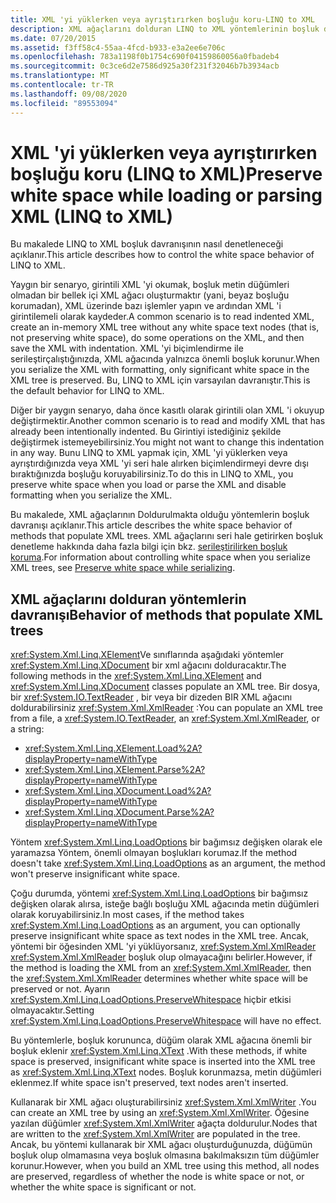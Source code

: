 ```yaml
---
title: XML 'yi yüklerken veya ayrıştırırken boşluğu koru-LINQ to XML
description: XML ağaçlarını dolduran LINQ to XML yöntemlerinin boşluk davranışını kontrol edebilirsiniz. Örneğin, bellek içi işleme için Girintiyi kaldırabilir veya olduğu gibi bırakabilirsiniz.
ms.date: 07/20/2015
ms.assetid: f3ff58c4-55aa-4fcd-b933-e3a2ee6e706c
ms.openlocfilehash: 783a1198f0b1754c690f04159860056a0fbadeb4
ms.sourcegitcommit: 0c3ce6d2e7586d925a30f231f32046b7b3934acb
ms.translationtype: MT
ms.contentlocale: tr-TR
ms.lasthandoff: 09/08/2020
ms.locfileid: "89553094"
---
```

# <a name="preserve-white-space-while-loading-or-parsing-xml-linq-to-xml"></a><span data-ttu-id="3949d-104">XML 'yi yüklerken veya ayrıştırırken boşluğu koru (LINQ to XML)</span><span class="sxs-lookup"><span data-stu-id="3949d-104">Preserve white space while loading or parsing XML (LINQ to XML)</span></span>

<span data-ttu-id="3949d-105">Bu makalede LINQ to XML boşluk davranışının nasıl denetleneceği açıklanır.</span><span class="sxs-lookup"><span data-stu-id="3949d-105">This article describes how to control the white space behavior of LINQ to XML.</span></span>

<span data-ttu-id="3949d-106">Yaygın bir senaryo, girintili XML 'yi okumak, boşluk metin düğümleri olmadan bir bellek içi XML ağacı oluşturmaktır (yani, beyaz boşluğu korumadan), XML üzerinde bazı işlemler yapın ve ardından XML 'i girintilemeli olarak kaydeder.</span><span class="sxs-lookup"><span data-stu-id="3949d-106">A common scenario is to read indented XML, create an in-memory XML tree without any white space text nodes (that is, not preserving white space), do some operations on the XML, and then save the XML with indentation.</span></span> <span data-ttu-id="3949d-107">XML 'yi biçimlendirme ile serileştirçalıştığınızda, XML ağacında yalnızca önemli boşluk korunur.</span><span class="sxs-lookup"><span data-stu-id="3949d-107">When you serialize the XML with formatting, only significant white space in the XML tree is preserved.</span></span> <span data-ttu-id="3949d-108">Bu, LINQ to XML için varsayılan davranıştır.</span><span class="sxs-lookup"><span data-stu-id="3949d-108">This is the default behavior for LINQ to XML.</span></span>

<span data-ttu-id="3949d-109">Diğer bir yaygın senaryo, daha önce kasıtlı olarak girintili olan XML 'i okuyup değiştirmektir.</span><span class="sxs-lookup"><span data-stu-id="3949d-109">Another common scenario is to read and modify XML that has already been intentionally indented.</span></span> <span data-ttu-id="3949d-110">Bu Girintiyi istediğiniz şekilde değiştirmek istemeyebilirsiniz.</span><span class="sxs-lookup"><span data-stu-id="3949d-110">You might not want to change this indentation in any way.</span></span> <span data-ttu-id="3949d-111">Bunu LINQ to XML yapmak için, XML 'yi yüklerken veya ayrıştırdığınızda veya XML 'yi seri hale alırken biçimlendirmeyi devre dışı bıraktığınızda boşluğu koruyabilirsiniz.</span><span class="sxs-lookup"><span data-stu-id="3949d-111">To do this in LINQ to XML, you preserve white space when you load or parse the XML and disable formatting when you serialize the XML.</span></span>

<span data-ttu-id="3949d-112">Bu makalede, XML ağaçlarının Doldurulmakta olduğu yöntemlerin boşluk davranışı açıklanır.</span><span class="sxs-lookup"><span data-stu-id="3949d-112">This article describes the white space behavior of methods that populate XML trees.</span></span> <span data-ttu-id="3949d-113">XML ağaçlarını seri hale getirirken boşluk denetleme hakkında daha fazla bilgi için bkz. [serileştirilirken boşluk koruma](preserve-white-space-serializing.md).</span><span class="sxs-lookup"><span data-stu-id="3949d-113">For information about controlling white space when you serialize XML trees, see [Preserve white space while serializing](preserve-white-space-serializing.md).</span></span>

## <a name="behavior-of-methods-that-populate-xml-trees"></a><span data-ttu-id="3949d-114">XML ağaçlarını dolduran yöntemlerin davranışı</span><span class="sxs-lookup"><span data-stu-id="3949d-114">Behavior of methods that populate XML trees</span></span>

<span data-ttu-id="3949d-115"><xref:System.Xml.Linq.XElement>Ve sınıflarında aşağıdaki yöntemler <xref:System.Xml.Linq.XDocument> bir xml ağacını dolduracaktır.</span><span class="sxs-lookup"><span data-stu-id="3949d-115">The following methods in the <xref:System.Xml.Linq.XElement> and <xref:System.Xml.Linq.XDocument> classes populate an XML tree.</span></span> <span data-ttu-id="3949d-116">Bir dosya, bir <xref:System.IO.TextReader> , bir veya bir dizeden BIR XML ağacını doldurabilirsiniz <xref:System.Xml.XmlReader> :</span><span class="sxs-lookup"><span data-stu-id="3949d-116">You can populate an XML tree from a file, a <xref:System.IO.TextReader>, an <xref:System.Xml.XmlReader>, or a string:</span></span>

- <xref:System.Xml.Linq.XElement.Load%2A?displayProperty=nameWithType>
- <xref:System.Xml.Linq.XElement.Parse%2A?displayProperty=nameWithType>
- <xref:System.Xml.Linq.XDocument.Load%2A?displayProperty=nameWithType>
- <xref:System.Xml.Linq.XDocument.Parse%2A?displayProperty=nameWithType>

<span data-ttu-id="3949d-117">Yöntem <xref:System.Xml.Linq.LoadOptions> bir bağımsız değişken olarak ele yaramazsa Yöntem, önemli olmayan boşlukları korumaz.</span><span class="sxs-lookup"><span data-stu-id="3949d-117">If the method doesn't take <xref:System.Xml.Linq.LoadOptions> as an argument, the method won't preserve insignificant white space.</span></span>

<span data-ttu-id="3949d-118">Çoğu durumda, yöntemi <xref:System.Xml.Linq.LoadOptions> bir bağımsız değişken olarak alırsa, isteğe bağlı boşluğu XML ağacında metin düğümleri olarak koruyabilirsiniz.</span><span class="sxs-lookup"><span data-stu-id="3949d-118">In most cases, if the method takes <xref:System.Xml.Linq.LoadOptions> as an argument, you can optionally preserve insignificant white space as text nodes in the XML tree.</span></span> <span data-ttu-id="3949d-119">Ancak, yöntemi bir öğesinden XML 'yi yüklüyorsanız, <xref:System.Xml.XmlReader> <xref:System.Xml.XmlReader> boşluk olup olmayacağını belirler.</span><span class="sxs-lookup"><span data-stu-id="3949d-119">However, if the method is loading the XML from an <xref:System.Xml.XmlReader>, then the <xref:System.Xml.XmlReader> determines whether white space will be preserved or not.</span></span> <span data-ttu-id="3949d-120">Ayarın <xref:System.Xml.Linq.LoadOptions.PreserveWhitespace> hiçbir etkisi olmayacaktır.</span><span class="sxs-lookup"><span data-stu-id="3949d-120">Setting <xref:System.Xml.Linq.LoadOptions.PreserveWhitespace> will have no effect.</span></span>

<span data-ttu-id="3949d-121">Bu yöntemlerle, boşluk korununca, düğüm olarak XML ağacına önemli bir boşluk eklenir <xref:System.Xml.Linq.XText> .</span><span class="sxs-lookup"><span data-stu-id="3949d-121">With these methods, if white space is preserved, insignificant white space is inserted into the XML tree as <xref:System.Xml.Linq.XText> nodes.</span></span> <span data-ttu-id="3949d-122">Boşluk korunmazsa, metin düğümleri eklenmez.</span><span class="sxs-lookup"><span data-stu-id="3949d-122">If white space isn't preserved, text nodes aren't inserted.</span></span>

<span data-ttu-id="3949d-123">Kullanarak bir XML ağacı oluşturabilirsiniz <xref:System.Xml.XmlWriter> .</span><span class="sxs-lookup"><span data-stu-id="3949d-123">You can create an XML tree by using an <xref:System.Xml.XmlWriter>.</span></span> <span data-ttu-id="3949d-124">Öğesine yazılan düğümler <xref:System.Xml.XmlWriter> ağaçta doldurulur.</span><span class="sxs-lookup"><span data-stu-id="3949d-124">Nodes that are written to the <xref:System.Xml.XmlWriter> are populated in the tree.</span></span> <span data-ttu-id="3949d-125">Ancak, bu yöntemi kullanarak bir XML ağacı oluşturduğunuzda, düğümün boşluk olup olmamasına veya boşluk olmasına bakılmaksızın tüm düğümler korunur.</span><span class="sxs-lookup"><span data-stu-id="3949d-125">However, when you build an XML tree using this method, all nodes are preserved, regardless of whether the node is white space or not, or whether the white space is significant or not.</span></span>
